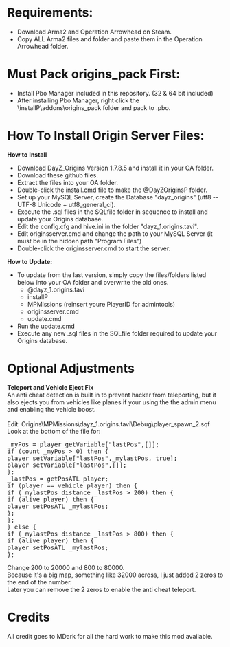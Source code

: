 Requirements:
===================================

- Download Arma2 and Operation Arrowhead on Steam.<br>
- Copy ALL Arma2 files and folder and paste them in the Operation Arrowhead folder.<br>


Must Pack origins_pack First:
===================================
- Install Pbo Manager included in this repository. (32 & 64 bit included)<br>
- After installing Pbo Manager, right click the \installP\addons\origins_pack folder and pack to .pbo.<br>


How To Install Origin Server Files:
===================================
<b>How to Install</b>
- Download DayZ_Origins Version 1.7.8.5 and install it in your OA folder.<br>
- Download these github files.<br>
- Extract the files into your OA folder.<br>
- Double-click the install.cmd file to make the @DayZOriginsP folder.<br>
- Set up your MySQL Server, create the Database "dayz_origins" (utf8 -- UTF-8 Unicode + utf8_general_ci).
- Execute the .sql files in the SQLfile folder in sequence to install and update your Origins database.<br>
- Edit the config.cfg and hive.ini in the folder "dayz_1.origins.tavi".<br>
- Edit originsserver.cmd and change the path to your MySQL Server (it must be in the hidden path "Program Files")<br>
- Double-click the originsserver.cmd to start the server.<br>

<b>How to Update:</b>
-  To update from the last version, simply copy the files/folders listed below into your OA folder and overwrite the old ones.<br>
	- @dayz_1.origins.tavi<br>
	- installP<br>
	- MPMissions	(reinsert youre PlayerID for admintools)<br>
	- originsserver.cmd<br>
	- update.cmd<br>
- Run the update.cmd <br>
- Execute any new .sql files in the SQLfile folder required to update your Origins database.<br>


Optional Adjustments
============================
<b>Teleport and Vehicle Eject Fix</b><br>
An anti cheat detection is built in to prevent hacker from teleporting, but it also ejects you from vehicles like planes if your using the the admin menu and enabling the vehicle boost.
<br><br>
Edit: Origins\MPMissions\dayz_1.origins.tavi\Debug\player_spawn_2.sqf<br>
Look at the bottom of the file for:<br>
<pre>_myPos = player getVariable["lastPos",[]];
if (count _myPos > 0) then {
player setVariable["lastPos",_mylastPos, true];
player setVariable["lastPos",[]];
};
_lastPos = getPosATL player;
if (player == vehicle player) then {
if (_mylastPos distance _lastPos > 200) then {
if (alive player) then {
player setPosATL _mylastPos;
};
};
} else {
if (_mylastPos distance _lastPos > 800) then {
if (alive player) then {
player setPosATL _mylastPos;
};</pre>
Change 200 to 20000 and 800 to 80000.<br>
Because it's a big map, something like 32000 across, I just added 2 zeros to the end of the number.<br>
Later you can remove the 2 zeros to enable the anti cheat teleport.<br>


Credits
============================
All credit goes to MDark for all the hard work to make this mod available.
